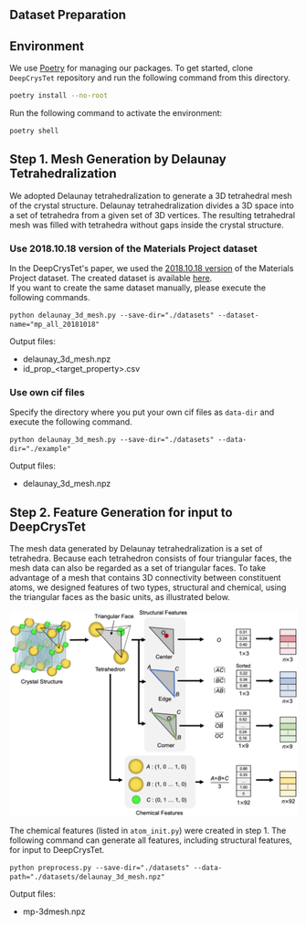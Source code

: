 ## Dataset Preparation

## Environment

We use [Poetry](https://python-poetry.org/) for managing our packages.
To get started, clone `DeepCrysTet` repository and run the following command from this directory.

```bash
poetry install --no-root
```

Run the following command to activate the environment:

```bash
poetry shell
```

## Step 1. Mesh Generation by Delaunay Tetrahedralization

We adopted Delaunay tetrahedralization to generate a 3D tetrahedral mesh of the crystal structure.
Delaunay tetrahedralization divides a 3D space into a set of tetrahedra from a given set of 3D vertices.
The resulting tetrahedral mesh was filled with tetrahedra without gaps inside the crystal structure.

### Use 2018.10.18 version of the Materials Project dataset

In the DeepCrysTet's paper, we used the [2018.10.18 version](https://figshare.com/articles/dataset/Materials_Project_Data/7227749) of the Materials Project dataset.
The created dataset is available [here](https://figshare.com/articles/dataset/3D_Mesh_Dataset_for_DeepCrysTet/22031969).  
If you want to create the same dataset manually, please execute the following commands.

```
python delaunay_3d_mesh.py --save-dir="./datasets" --dataset-name="mp_all_20181018"
```

Output files:
- delaunay_3d_mesh.npz
- id_prop_<target_property>.csv

### Use own cif files

Specify the directory where you put your own cif files as `data-dir` and execute the following command.

```
python delaunay_3d_mesh.py --save-dir="./datasets" --data-dir="./example"
```

Output files:
- delaunay_3d_mesh.npz

## Step 2. Feature Generation for input to DeepCrysTet

The mesh data generated by Delaunay tetrahedralization is a set of tetrahedra.
Because each tetrahedron consists of four triangular faces, the mesh data can also be regarded as a set of triangular faces.
To take advantage of a mesh that contains 3D connectivity between constituent atoms, we designed features of two types, structural and chemical, using the triangular faces as the basic units, as illustrated below.

<img src="../docs/images/mesh_features.png" alt="model-architecture" width="700">

The chemical features (listed in `atom_init.py`) were created in step 1.
The following command can generate all features, including structural features, for input to DeepCrysTet.

```
python preprocess.py --save-dir="./datasets" --data-path="./datasets/delaunay_3d_mesh.npz"
```

Output files:
- mp-3dmesh.npz
